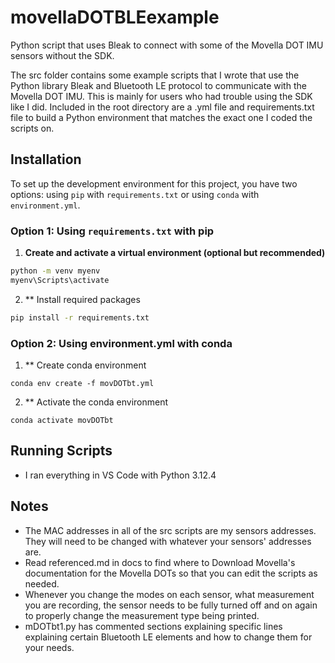 # movellaDOTBLEexample
Python script that uses Bleak to connect with some of the Movella DOT IMU sensors without the SDK.

The src folder contains some example scripts that I wrote that use the Python library Bleak and Bluetooth LE protocol to communicate with the Movella DOT IMU. This is mainly for users who had trouble using the SDK like I did.
Included in the root directory are a .yml file and requirements.txt file to build a Python environment that matches the exact one I coded the scripts on.

## Installation

To set up the development environment for this project, you have two options: using `pip` with `requirements.txt` or using `conda` with `environment.yml`.

### Option 1: Using `requirements.txt` with pip

1. **Create and activate a virtual environment (optional but recommended)**
```bash
python -m venv myenv
myenv\Scripts\activate
```
2. ** Install required packages
```bash
pip install -r requirements.txt
```

### Option 2: Using environment.yml with conda

1. ** Create conda environment
```conda
conda env create -f movDOTbt.yml
```

2. ** Activate the conda environment
```conda
conda activate movDOTbt
```

## Running Scripts
- I ran everything in VS Code with Python 3.12.4

## Notes
- The MAC addresses in all of the src scripts are my sensors addresses. They will need to be changed with whatever your sensors' addresses are.
- Read referenced.md in docs to find where to Download Movella's documentation for the Movella DOTs so that you can edit the scripts as needed.
- Whenever you change the modes on each sensor, what measurement you are recording, the sensor needs to be fully turned off and on again to properly change the measurement type being printed.
- mDOTbt1.py has commented sections explaining specific lines explaining certain Bluetooth LE elements and how to change them for your needs.
